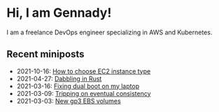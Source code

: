 # Hi, I am Gennady!

I am a freelance DevOps engineer specializing in AWS and Kubernetes.

## Recent miniposts

- 2021-10-16: [How to choose EC2 instance type](./miniposts/2021/2021-10-16/how-to-choose-ec2-instance-type.md)
- 2021-04-27: [Dabbling in Rust](./miniposts/2021/2021-04-27/dabbling-in-rust.md)
- 2021-03-16: [Fixing dual boot on my laptop](./miniposts/2021/2021-03-16/fixing-dual-boot.md)
- 2021-03-09: [Tripping on eventual consistency](./miniposts/2021/2021-03-09/tripping-on-eventual-consistency.md)
- 2021-03-03: [New gp3 EBS volumes](./miniposts/2021/2021-03-03/new-gp3-ebs-volumes.md)
